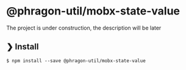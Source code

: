 # @phragon-util/mobx-state-value

The project is under construction, the description will be later

## ❯ Install

```
$ npm install --save @phragon-util/mobx-state-value
```
